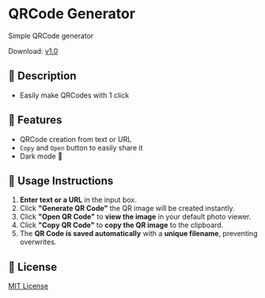 # QRCode Generator
Simple QRCode generator

Download: [v1.0](https://github.com/JethiYippee/qrcode-generator/releases/download/v1.0/qrcode_generator.exe)

## 📌 Description
- Easily make QRCodes with 1 click

## 🚀 Features
- QRCode creation from text or URL
- `Copy` and `Open` button to easily share it
- Dark mode 🌙

## 📖 Usage Instructions
1. **Enter text or a URL** in the input box.  
2. Click **"Generate QR Code"** the QR image will be created instantly.  
3. Click **"Open QR Code"** to **view the image** in your default photo viewer.  
4. Click **"Copy QR Code"** to **copy the QR image** to the clipboard.  
5. The **QR Code is saved automatically** with a **unique filename**, preventing overwrites.

## 📜 License
[MIT License](https://github.com/JethiYippee/qrcode-generator/blob/main/LICENSE)
